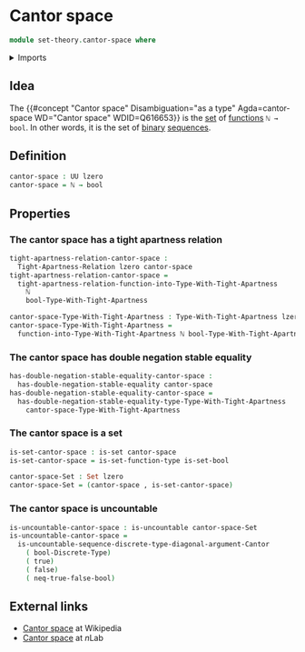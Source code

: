 # Cantor space

```agda
module set-theory.cantor-space where
```

<details><summary>Imports</summary>

```agda
open import elementary-number-theory.natural-numbers

open import foundation.booleans
open import foundation.coproduct-types
open import foundation.dependent-pair-types
open import foundation.double-negation-stable-equality
open import foundation.empty-types
open import foundation.function-types-apartness-relations
open import foundation.lawveres-fixed-point-theorem
open import foundation.negation
open import foundation.propositional-truncations
open import foundation.sets
open import foundation.tight-apartness-relations
open import foundation.unit-type
open import foundation.universe-levels

open import set-theory.cantors-diagonal-argument
open import set-theory.countable-sets
open import set-theory.uncountable-sets

open import univalent-combinatorics.equality-standard-finite-types
open import univalent-combinatorics.standard-finite-types
```

</details>

## Idea

The
{{#concept "Cantor space" Disambiguation="as a type" Agda=cantor-space WD="Cantor space" WDID=Q616653}}
is the [set](foundation-core.sets.md) of
[functions](foundation-core.function-types.md) `ℕ → bool`. In other words, it is
the set of [binary](foundation.booleans.md)
[sequences](foundation.sequences.md).

## Definition

```agda
cantor-space : UU lzero
cantor-space = ℕ → bool
```

## Properties

### The cantor space has a tight apartness relation

```agda
tight-apartness-relation-cantor-space :
  Tight-Apartness-Relation lzero cantor-space
tight-apartness-relation-cantor-space =
  tight-apartness-relation-function-into-Type-With-Tight-Apartness
    ℕ
    bool-Type-With-Tight-Apartness

cantor-space-Type-With-Tight-Apartness : Type-With-Tight-Apartness lzero lzero
cantor-space-Type-With-Tight-Apartness =
  function-into-Type-With-Tight-Apartness ℕ bool-Type-With-Tight-Apartness
```

### The cantor space has double negation stable equality

```agda
has-double-negation-stable-equality-cantor-space :
  has-double-negation-stable-equality cantor-space
has-double-negation-stable-equality-cantor-space =
  has-double-negation-stable-equality-type-Type-With-Tight-Apartness
    cantor-space-Type-With-Tight-Apartness
```

### The cantor space is a set

```agda
is-set-cantor-space : is-set cantor-space
is-set-cantor-space = is-set-function-type is-set-bool

cantor-space-Set : Set lzero
cantor-space-Set = (cantor-space , is-set-cantor-space)
```

### The cantor space is uncountable

```agda
is-uncountable-cantor-space : is-uncountable cantor-space-Set
is-uncountable-cantor-space =
  is-uncountable-sequence-discrete-type-diagonal-argument-Cantor
    ( bool-Discrete-Type)
    ( true)
    ( false)
    ( neq-true-false-bool)
```

## External links

- [Cantor space](https://en.wikipedia.org/wiki/Cantor_space) at Wikipedia
- [Cantor space](https://ncatlab.org/nlab/show/Cantor+space) at $n$Lab
